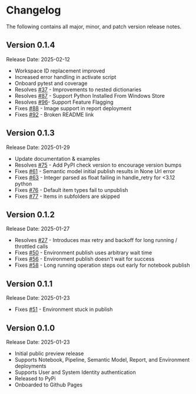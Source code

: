 # Changelog

The following contains all major, minor, and patch version release notes.

## Version 0.1.4

<span class="md-h2-subheader">Release Date: 2025-02-12</span>

-   Workspace ID replacement improved
-   Increased error handling in activate script
-   Onboard pytest and coverage
-   Resolves [#37](https://github.com/microsoft/fabric-cicd/issues/37) - Improvements to nested dictionaries
-   Resolves [#87](https://github.com/microsoft/fabric-cicd/issues/87) - Support Python Installed From Windows Store
-   Resolves [#96](https://github.com/microsoft/fabric-cicd/issues/96)- Support Feature Flagging
-   Fixes [#88](https://github.com/microsoft/fabric-cicd/issues/88) - Image support in report deployment
-   Fixes [#92](https://github.com/microsoft/fabric-cicd/issues/92) - Broken README link

## Version 0.1.3

<span class="md-h2-subheader">Release Date: 2025-01-29</span>

-   Update documentation & examples
-   Resolves [#75](https://github.com/microsoft/fabric-cicd/issues/75) - Add PyPI check version to encourage version bumps
-   Fixes [#61](https://github.com/microsoft/fabric-cicd/issues/61) - Semantic model initial publish results in None Url error
-   Fixes [#63](https://github.com/microsoft/fabric-cicd/issues/63) - Integer parsed as float failing in handle_retry for <3.12 python
-   Fixes [#76](https://github.com/microsoft/fabric-cicd/issues/76) - Default item types fail to unpublish
-   Fixes [#77](https://github.com/microsoft/fabric-cicd/issues/77) - Items in subfolders are skipped

## Version 0.1.2

<span class="md-h2-subheader">Release Date: 2025-01-27</span>

-   Resolves [#27](https://github.com/microsoft/fabric-cicd/issues/27) - Introduces max retry and backoff for long running / throttled calls
-   Fixes [#50](https://github.com/microsoft/fabric-cicd/issues/50) - Environment publish uses arbitrary wait time
-   Fixes [#56](https://github.com/microsoft/fabric-cicd/issues/56) - Environment publish doesn't wait for success
-   Fixes [#58](https://github.com/microsoft/fabric-cicd/issues/58) - Long running operation steps out early for notebook publish

## Version 0.1.1

<span class="md-h2-subheader">Release Date: 2025-01-23</span>

-   Fixes [#51](https://github.com/microsoft/fabric-cicd/issues/51) - Environment stuck in publish

## Version 0.1.0

<span class="md-h2-subheader">Release Date: 2025-01-23</span>

-   Initial public preview release
-   Supports Notebook, Pipeline, Semantic Model, Report, and Environment deployments
-   Supports User and System Identity authentication
-   Released to PyPi
-   Onboarded to Github Pages
